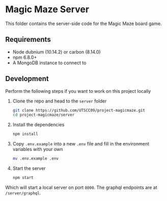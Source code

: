 # Magic Maze Server

This folder contains the server-side code for the Magic Maze board game.

## Requirements
- Node dubnium (10.14.2) or carbon (8.14.0)
- npm 6.8.0+
- A MongoDB instance to connect to

## Development
Perform the following steps if you want to work on this project locally

1. Clone the repo and head to the `server` folder
   ```bash
   git clone https://github.com/UTSCC09/project-magicmaze.git
   cd project-magicmaze/server
   ```
2. Install the dependencies
   ```bash
   npm install
   ```
3. Copy `.env.example` into a new `.env` file and fill in the environment variables with your own
   ```bash
   mv .env.example .env
   ```
4. Start the server
   ```bash
   npm start
   ```

Which will start a local server on port `8000`. The graphql endpoints are at `/server/graphql`.


